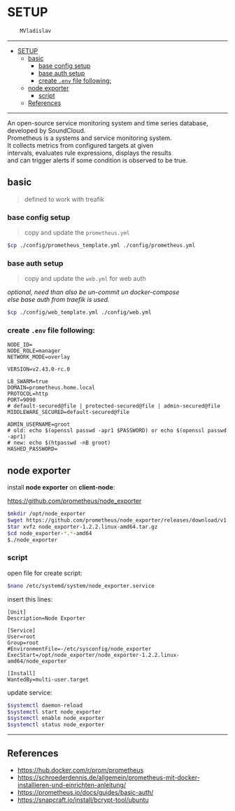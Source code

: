 # SETUP

```sh
    MVladislav
```

---

- [SETUP](#setup)
  - [basic](#basic)
    - [base config setup](#base-config-setup)
    - [base auth setup](#base-auth-setup)
    - [create `.env` file following:](#create-env-file-following)
  - [node exporter](#node-exporter)
    - [script](#script)
  - [References](#references)

---

An open-source service monitoring system and time series database, developed by SoundCloud. \
Prometheus is a systems and service monitoring system. \
It collects metrics from configured targets at given \
intervals, evaluates rule expressions, displays the results \
and can trigger alerts if some condition is observed to be true.

## basic

> defined to work with treafik

### base config setup

> copy and update the `prometheus.yml`

```sh
$cp ./config/prometheus_template.yml ./config/prometheus.yml
```

### base auth setup

> copy and update the `web.yml` for web auth

_optional, need than also be un-commit un docker-compose_ \
_else base auth from traefik is used._

```sh
$cp ./config/web_template.yml ./config/web.yml
```

### create `.env` file following:

```env
NODE_ID=
NODE_ROLE=manager
NETWORK_MODE=overlay

VERSION=v2.43.0-rc.0

LB_SWARM=true
DOMAIN=prometheus.home.local
PROTOCOL=http
PORT=9090
# default-secured@file | protected-secured@file | admin-secured@file
MIDDLEWARE_SECURED=default-secured@file

ADMIN_USERNAME=groot
# old: echo $(openssl passwd -apr1 $PASSWORD) or echo $(openssl passwd -apr1)
# new: echo $(htpasswd -nB groot)
HASHED_PASSWORD=
```

## node exporter

install **node exporter** on **client-node**:

<https://github.com/prometheus/node_exporter>

```sh
$mkdir /opt/node_exporter
$wget https://github.com/prometheus/node_exporter/releases/download/v1.2.2/node_exporter-1.2.2.linux-amd64.tar.gz
$tar xvfz node_exporter-1.2.2.linux-amd64.tar.gz
$cd node_exporter-*.*-amd64
$./node_exporter
```

### script

open file for create script:

```sh
$nano /etc/systemd/system/node_exporter.service
```

insert this lines:

```service
[Unit]
Description=Node Exporter

[Service]
User=root
Group=root
#EnvironmentFile=-/etc/sysconfig/node_exporter
ExecStart=/opt/node_exporter/node_exporter-1.2.2.linux-amd64/node_exporter

[Install]
WantedBy=multi-user.target
```

update service:

```sh
$systemctl daemon-reload
$systemctl start node_exporter
$systemctl enable node_exporter
$systemctl status node_exporter
```

---

## References

- <https://hub.docker.com/r/prom/prometheus>
- <https://schroederdennis.de/allgemein/prometheus-mit-docker-installieren-und-einrichten-anleitung/>
- <https://prometheus.io/docs/guides/basic-auth/>
- <https://snapcraft.io/install/bcrypt-tool/ubuntu>

